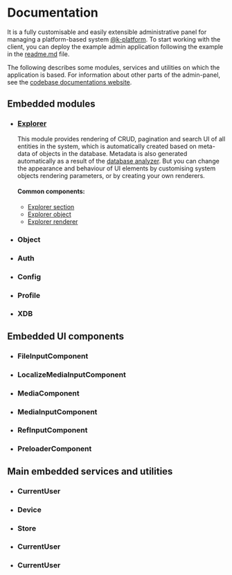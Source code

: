 # Documentation

It is a fully customisable and easily extensible administrative panel for managing a platform-based system [@k-platform](https://github.com/alexander-kiriliuk/k-platform-core). To start working with the client, you can deploy the example admin application following the example in the [readme.md](https://raw.githubusercontent.com/alexander-kiriliuk/k-platform-client/master/README.md) file.

The following describes some modules, services and utilities on which the application is based. For information about other parts of the admin-panel, see the [codebase documentations website](https://alexander-kiriliuk.github.io/k-platform-client).

## Embedded modules

- ### [Explorer](https://github.com/alexander-kiriliuk/k-platform-client/tree/master/lib/src/components/explorer)

  This module provides rendering of CRUD, pagination and search UI of all entities in the system, which is automatically created based on meta-data of objects in the database. Metadata is also generated automatically as a result of the [database analyzer](https://github.com/alexander-kiriliuk/k-platform-core/tree/master/lib/common/explorer). But you can change the appearance and behaviour of UI elements by customising system objects rendering parameters, or by creating your own renderers. 
    
  #### Common components:
  - [Explorer section](https://github.com/alexander-kiriliuk/k-platform-client/tree/master/guide/explorer/explorer-section.md)
  - [Explorer object](https://github.com/alexander-kiriliuk/k-platform-client/tree/master/guide/explorer/explorer-object.md)
  - [Explorer renderer](https://github.com/alexander-kiriliuk/k-platform-client/tree/master/guide/explorer/explorer-renderer.md)


- ### Object

- ### Auth

- ### Config

- ### Profile

- ### XDB


## Embedded UI components

- ### FileInputComponent

- ### LocalizeMediaInputComponent

- ### MediaComponent

- ### MediaInputComponent

- ### RefInputComponent

- ### PreloaderComponent


## Main embedded services and utilities

- ### CurrentUser

- ### Device

- ### Store

- ### CurrentUser

- ### CurrentUser
